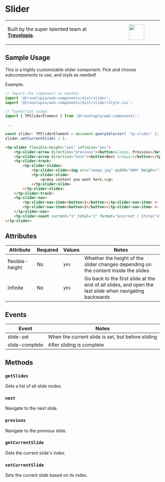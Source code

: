 # Slider

<table width="100%">
	<tr>
		<td align="left" width="70%">
        <p>Built by the super talented team at <strong><a href="https://www.travelopia.com/work-with-us/">Travelopia</a></strong>.</p>
		</td>
		<td align="center" width="30%">
			<img src="https://www.travelopia.com/wp-content/themes/travelopia/assets/svg/logo-travelopia-circle.svg" width="50" />
		</td>
	</tr>
</table>

## Sample Usage

This is a highly customizable slider component. Pick and choose subcomponents to use, and style as needed!

Example:

```js
// Import the component as needed:
import '@travelopia/web-components/dist/slider';
import '@travelopia/web-components/dist/slider/style.css';

// TypeScript usage:
import { TPSliderElement } from '@travelopia/web-components';

...

const slider: TPSliderElement = document.querySelector( 'tp-slider' );
slider.setCurrentSlide( 2 );
```

```html
<tp-slider flexible-height="yes" infinite="yes">
	<tp-slider-arrow direction="previous"><button>&laquo; Previous</button></tp-slider-arrow> <-- There must be a button inside this component
	<tp-slider-arrow direction="next"><button>Next &raquo;</button></tp-slider-arrow> <-- There must be a button inside this component
	<tp-slider-track>
		<tp-slider-slides>
			<tp-slider-slide><img src="image.jpg" width="600" height="300" alt=""></tp-slider-slide>
			<tp-slider-slide>
				<p>Any content you want here.</p>
			</tp-slider-slide>
		</tp-slider-slides>
	</tp-slider-track>
	<tp-slider-nav>
		<tp-slider-nav-item><button>1</button></tp-slider-nav-item> <-- There must be a button inside this component
		<tp-slider-nav-item><button>2</button></tp-slider-nav-item> <-- There must be a button inside this component
	</tp-slider-nav>
	<tp-slider-count current="1" total="2" format="$current / $total">1 / 2</tp-slider-count>
</tp-slider>
```

## Attributes

| Attribute       | Required | Values | Notes                                                                                                  |
|-----------------|----------|--------|--------------------------------------------------------------------------------------------------------|
| flexible-height | No       | `yes`  | Whether the height of the slider changes depending on the content inside the slides                    |
| infinite        | No       | `yes`  | Go back to the first slide at the end of all slides, and open the last slide when navigating backwards |

## Events

| Event          | Notes                                             |
|----------------|---------------------------------------------------|
| slide-set      | When the current slide is set, but before sliding |
| slide-complete | After sliding is complete                         |

## Methods

### `getSlides`

Gets a list of all slide nodes.

### `next`

Navigate to the next slide.

### `previous`

Navigate to the previous slide.

### `getCurrentSlide`

Gets the current slide's index.

### `setCurrentSlide`

Sets the current slide based on its index.
